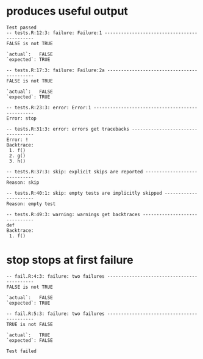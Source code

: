 # produces useful output

    Test passed 
    -- tests.R:12:3: failure: Failure:1 --------------------------------------------
    FALSE is not TRUE
    
    `actual`:   FALSE
    `expected`: TRUE 
    
    -- tests.R:17:3: failure: Failure:2a -------------------------------------------
    FALSE is not TRUE
    
    `actual`:   FALSE
    `expected`: TRUE 
    
    -- tests.R:23:3: error: Error:1 ------------------------------------------------
    Error: stop
    
    -- tests.R:31:3: error: errors get tracebacks ----------------------------------
    Error: !
    Backtrace:
     1. f()
     2. g()
     3. h()
    
    -- tests.R:37:3: skip: explicit skips are reported -----------------------------
    Reason: skip
    
    -- tests.R:40:1: skip: empty tests are implicitly skipped ----------------------
    Reason: empty test
    
    -- tests.R:49:3: warning: warnings get backtraces ------------------------------
    def
    Backtrace:
     1. f()
    

# stop stops at first failure

    -- fail.R:4:3: failure: two failures -------------------------------------------
    FALSE is not TRUE
    
    `actual`:   FALSE
    `expected`: TRUE 
    
    -- fail.R:5:3: failure: two failures -------------------------------------------
    TRUE is not FALSE
    
    `actual`:   TRUE 
    `expected`: FALSE
    
    Test failed 

